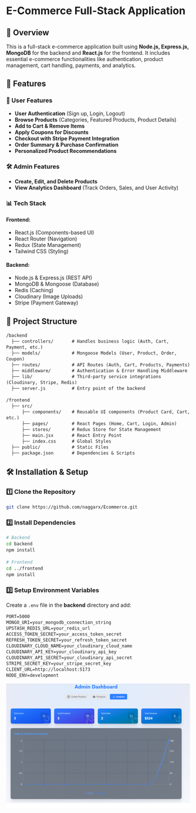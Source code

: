 # E-Commerce Full-Stack Application

## 📌 Overview
This is a full-stack e-commerce application built using **Node.js, Express.js, MongoDB** for the backend and **React.js** for the frontend. It includes essential e-commerce functionalities like authentication, product management, cart handling, payments, and analytics.

## 🚀 Features
### 🛒 User Features
- **User Authentication** (Sign up, Login, Logout)
- **Browse Products** (Categories, Featured Products, Product Details)
- **Add to Cart & Remove Items**
- **Apply Coupons for Discounts**
- **Checkout with Stripe Payment Integration**
- **Order Summary & Purchase Confirmation**
- **Personalized Product Recommendations**

### 🛠️ Admin Features
- **Create, Edit, and Delete Products**
- **View Analytics Dashboard** (Track Orders, Sales, and User Activity)

### 📊 Tech Stack
#### **Frontend:**
- React.js (Components-based UI)
- React Router (Navigation)
- Redux (State Management)
- Tailwind CSS (Styling)

#### **Backend:**
- Node.js & Express.js (REST API)
- MongoDB & Mongoose (Database)
- Redis (Caching)
- Cloudinary (Image Uploads)
- Stripe (Payment Gateway)

## 📂 Project Structure
```
/backend
  ├── controllers/       # Handles business logic (Auth, Cart, Payment, etc.)
  ├── models/            # Mongoose Models (User, Product, Order, Coupon)
  ├── routes/            # API Routes (Auth, Cart, Products, Payments)
  ├── middleware/        # Authentication & Error Handling Middleware
  ├── lib/               # Third-party service integrations (Cloudinary, Stripe, Redis)
  ├── server.js          # Entry point of the backend

/frontend
  ├── src/
      ├── components/    # Reusable UI components (Product Card, Cart, etc.)
      ├── pages/         # React Pages (Home, Cart, Login, Admin)
      ├── stores/        # Redux Store for State Management
      ├── main.jsx       # React Entry Point
      ├── index.css      # Global Styles
  ├── public/            # Static Files
  ├── package.json       # Dependencies & Scripts
```

## 🛠️ Installation & Setup
### **1️⃣ Clone the Repository**
```sh
git clone https://github.com/naggarx/Ecommerce.git
```
### **2️⃣ Install Dependencies**
```sh
# Backend
cd backend
npm install

# Frontend
cd ../frontend
npm install
```
### **3️⃣ Setup Environment Variables**
Create a `.env` file in the **backend** directory and add:
```
PORT=5000
MONGO_URI=your_mongodb_connection_string
UPSTASH_REDIS_URL=your_redis_url
ACCESS_TOKEN_SECRET=your_access_token_secret
REFRESH_TOKEN_SECRET=your_refresh_token_secret
CLOUDINARY_CLOUD_NAME=your_cloudinary_cloud_name
CLOUDINARY_API_KEY=your_cloudinary_api_key
CLOUDINARY_API_SECRET=your_cloudinary_api_secret
STRIPE_SECRET_KEY=your_stripe_secret_key
CLIENT_URL=http://localhost:5173
NODE_ENV=development
```
![Admin Screenshot](https://github.com/naggarx/Ecommerce/blob/main/frontend/public/Admin.png)


